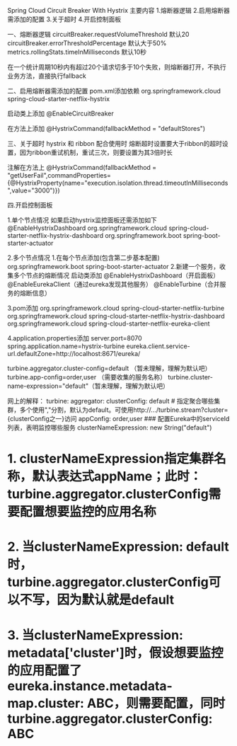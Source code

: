 Spring Cloud Circuit Breaker With Hystrix
主要内容
1.熔断器逻辑
2.启用熔断器需添加的配置
3.关于超时
4.开启控制面板


一、熔断器逻辑
circuitBreaker.requestVolumeThreshold 默认20
circuitBreaker.errorThresholdPercentage 默认大于50%
metrics.rollingStats.timeInMilliseconds 默认10秒

在一个统计周期10秒内有超过20个请求切多于10个失败，则熔断器打开，不执行业务方法，直接执行fallback

二、启用熔断器需添加的配置
pom.xml添加依赖
 <dependency>
    <groupId>org.springframework.cloud</groupId>
    <artifactId>spring-cloud-starter-netflix-hystrix</artifactId>
</dependency>

启动类上添加
@EnableCircuitBreaker

在方法上添加
@HystrixCommand(fallbackMethod = "defaultStores")


三、关于超时
hystrix 和 ribbon 配合使用时 熔断超时设置要大于ribbon的超时设置，因为ribbon重试机制，重试三次，则要设置为其3倍时长

注解在方法上
@HystrixCommand(fallbackMethod = "getUserFail",commandProperties={@HystrixProperty(name="execution.isolation.thread.timeoutInMilliseconds",value="3000")})


四.开启控制面板

1.单个节点情况
如果启动hystrix监控面板还需添加如下
@EnableHystrixDashboard
<dependency>
    <groupId>org.springframework.cloud</groupId>
    <artifactId>spring-cloud-starter-netflix-hystrix-dashboard</artifactId>
</dependency>
<dependency>
    <groupId>org.springframework.boot</groupId>
    <artifactId>spring-boot-starter-actuator</artifactId>
</dependency>

2.多个节点情况
1.在每个节点添加(包含第二步基本配置)
<dependency>
    <groupId>org.springframework.boot</groupId>
    <artifactId>spring-boot-starter-actuator</artifactId>
</dependency>
2.新建一个服务，收集多个节点的熔断情况
启动类添加
@EnableHystrixDashboard（开启面板）
@EnableEurekaClient（通过eureka发现其他服务）
@EnableTurbine（合并服务的熔断信息）

3.pom添加
<dependency>
    <groupId>org.springframework.cloud</groupId>
    <artifactId>spring-cloud-starter-netflix-turbine</artifactId>
</dependency>
<dependency>
    <groupId>org.springframework.cloud</groupId>
    <artifactId>spring-cloud-starter-netflix-hystrix-dashboard</artifactId>
</dependency>
<dependency>
    <groupId>org.springframework.cloud</groupId>
    <artifactId>spring-cloud-starter-netflix-eureka-client</artifactId>
</dependency>

4.application.properties添加
server.port=8070
spring.application.name=hystrix-turbine
eureka.client.service-url.defaultZone=http://localhost:8671/eureka/

turbine.aggregator.cluster-config=default （暂未理解，理解为默认吧）
turbine.app-config=order,user （需要收集的服务名称）
turbine.cluster-name-expression="default"（暂未理解，理解为默认吧）

网上的解释：
turbine:
  aggregator:
    clusterConfig: default   # 指定聚合哪些集群，多个使用","分割，默认为default。可使用http://.../turbine.stream?cluster={clusterConfig之一}访问
  appConfig: order,user  ### 配置Eureka中的serviceId列表，表明监控哪些服务
  clusterNameExpression: new String("default")
  # 1. clusterNameExpression指定集群名称，默认表达式appName；此时：turbine.aggregator.clusterConfig需要配置想要监控的应用名称
  # 2. 当clusterNameExpression: default时，turbine.aggregator.clusterConfig可以不写，因为默认就是default
  # 3. 当clusterNameExpression: metadata['cluster']时，假设想要监控的应用配置了eureka.instance.metadata-map.cluster: ABC，则需要配置，同时turbine.aggregator.clusterConfig: ABC

